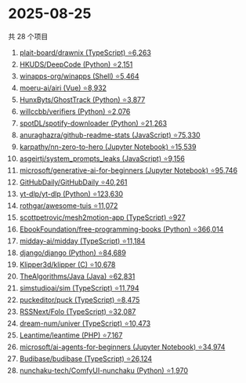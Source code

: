 # 2025-08-25

共 28 个项目

<!-- BEGIN GITHUB -->
<!-- 最后更新时间 2025-08-25 19:08:28 +0800 -->
1. [plait-board/drawnix (TypeScript) ⭐6,263](https://github.com/plait-board/drawnix)
1. [HKUDS/DeepCode (Python) ⭐2,151](https://github.com/HKUDS/DeepCode)
1. [winapps-org/winapps (Shell) ⭐5,464](https://github.com/winapps-org/winapps)
1. [moeru-ai/airi (Vue) ⭐8,932](https://github.com/moeru-ai/airi)
1. [HunxByts/GhostTrack (Python) ⭐3,877](https://github.com/HunxByts/GhostTrack)
1. [willccbb/verifiers (Python) ⭐2,076](https://github.com/willccbb/verifiers)
1. [spotDL/spotify-downloader (Python) ⭐21,263](https://github.com/spotDL/spotify-downloader)
1. [anuraghazra/github-readme-stats (JavaScript) ⭐75,330](https://github.com/anuraghazra/github-readme-stats)
1. [karpathy/nn-zero-to-hero (Jupyter Notebook) ⭐15,539](https://github.com/karpathy/nn-zero-to-hero)
1. [asgeirtj/system_prompts_leaks (JavaScript) ⭐9,156](https://github.com/asgeirtj/system_prompts_leaks)
1. [microsoft/generative-ai-for-beginners (Jupyter Notebook) ⭐95,746](https://github.com/microsoft/generative-ai-for-beginners)
1. [GitHubDaily/GitHubDaily ⭐40,261](https://github.com/GitHubDaily/GitHubDaily)
1. [yt-dlp/yt-dlp (Python) ⭐123,630](https://github.com/yt-dlp/yt-dlp)
1. [rothgar/awesome-tuis ⭐11,072](https://github.com/rothgar/awesome-tuis)
1. [scottpetrovic/mesh2motion-app (TypeScript) ⭐927](https://github.com/scottpetrovic/mesh2motion-app)
1. [EbookFoundation/free-programming-books (Python) ⭐366,014](https://github.com/EbookFoundation/free-programming-books)
1. [midday-ai/midday (TypeScript) ⭐11,184](https://github.com/midday-ai/midday)
1. [django/django (Python) ⭐84,689](https://github.com/django/django)
1. [Klipper3d/klipper (C) ⭐10,678](https://github.com/Klipper3d/klipper)
1. [TheAlgorithms/Java (Java) ⭐62,831](https://github.com/TheAlgorithms/Java)
1. [simstudioai/sim (TypeScript) ⭐11,794](https://github.com/simstudioai/sim)
1. [puckeditor/puck (TypeScript) ⭐8,475](https://github.com/puckeditor/puck)
1. [RSSNext/Folo (TypeScript) ⭐32,087](https://github.com/RSSNext/Folo)
1. [dream-num/univer (TypeScript) ⭐10,473](https://github.com/dream-num/univer)
1. [Leantime/leantime (PHP) ⭐7,167](https://github.com/Leantime/leantime)
1. [microsoft/ai-agents-for-beginners (Jupyter Notebook) ⭐34,974](https://github.com/microsoft/ai-agents-for-beginners)
1. [Budibase/budibase (TypeScript) ⭐26,124](https://github.com/Budibase/budibase)
1. [nunchaku-tech/ComfyUI-nunchaku (Python) ⭐1,970](https://github.com/nunchaku-tech/ComfyUI-nunchaku)
<!-- END GITHUB -->